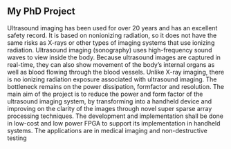 ## My PhD Project

Ultrasound imaging has been used for over 20 years and has an excellent safety record. It is based on nonionizing radiation, so it does not have the same risks as X-rays or other types of imaging systems that use ionizing radiation. Ultrasound imaging (sonography) uses high-frequency sound waves to view inside the body. Because ultrasound images are captured in real-time, they can also show movement of the body’s internal organs as well as blood flowing through the blood vessels.  Unlike X-ray imaging, there is no ionizing radiation exposure associated with ultrasound imaging. The bottleneck remains on the power dissipation, formfactor and resolution. The main aim of the project is to reduce the power and form factor of the ultrasound imaging system, by transforming into a handheld device and improving on the clarity of the images through novel super sparse array processing techniques. The development and implementation shall be done in low-cost and low power FPGA to support its implementation in handheld systems. The applications are in medical imaging and non-destructive testing


